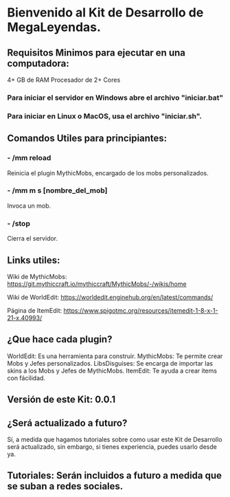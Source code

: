 # Bienvenido al Kit de Desarrollo de MegaLeyendas.

## Requisitos Minimos para ejecutar en una computadora:
4+ GB de RAM
Procesador de 2+ Cores

### Para iniciar el servidor en Windows abre el archivo "iniciar.bat"
### Para iniciar en Linux o MacOS, usa el archivo "iniciar.sh".

## Comandos Utiles para principiantes:
### - /mm reload
Reinicia el plugin MythicMobs, encargado de los mobs personalizados.
### - /mm m s [nombre_del_mob]
Invoca un mob.
### - /stop
Cierra el servidor.

## Links utiles:
Wiki de MythicMobs: https://git.mythiccraft.io/mythiccraft/MythicMobs/-/wikis/home

Wiki de WorldEdit: https://worldedit.enginehub.org/en/latest/commands/

Página de ItemEdit: https://www.spigotmc.org/resources/itemedit-1-8-x-1-21-x.40993/

## ¿Que hace cada plugin?
WorldEdit: Es una herramienta para construir.
MythicMobs: Te permite crear Mobs y Jefes personalizados.
LibsDisguises: Se encarga de importar las skins a los Mobs y Jefes de MythicMobs.
ItemEdit: Te ayuda a crear items con fácilidad.

## Versión de este Kit: 0.0.1
## ¿Será actualizado a futuro?
Sí, a medida que hagamos tutoriales sobre como usar este Kit de Desarrollo será actualizado, sin embargo, si tienes experiencia, puedes usarlo desde ya.

## Tutoriales: Serán incluidos a futuro a medida que se suban a redes sociales.
